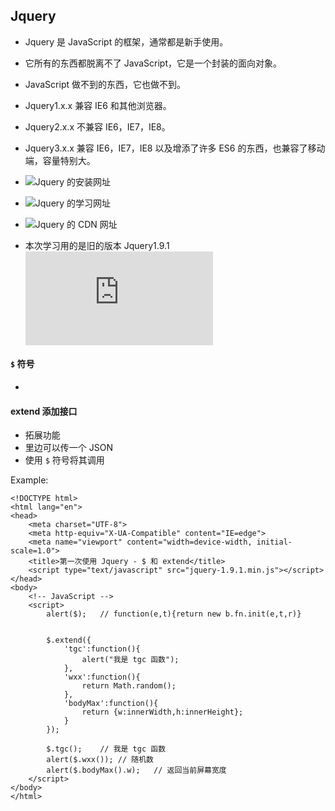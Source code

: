 ## Jquery
+ Jquery 是 JavaScript 的框架，通常都是新手使用。
+ 它所有的东西都脱离不了 JavaScript，它是一个封装的面向对象。
+ JavaScript 做不到的东西，它也做不到。
+ Jquery1.x.x 兼容 IE6 和其他浏览器。
+ Jquery2.x.x 不兼容 IE6，IE7，IE8。
+ Jquery3.x.x 兼容 IE6，IE7，IE8 以及增添了许多 ES6 的东西，也兼容了移动端，容量特别大。

+ ![Jquery 的安装网址](https://jquery.com/download/)
+ ![Jquery 的学习网址](https://jquery.cuishifeng.cn/)
+ ![Jquery 的 CDN 网址](https://releases.jquery.com/jquery/)

+ 本次学习用的是旧的版本 Jquery1.9.1 ![复制代码进去新的文件夹](https://github.com/Tgc020202/Front-End-Learning/blob/main/demo/day%2056%20Jquery/jquery-1.9.1.min.js)


#### `$` 符号
+ 

#### extend 添加接口
+ 拓展功能
+ 里边可以传一个 JSON
+ 使用 `$` 符号将其调用

Example:
```
<!DOCTYPE html>
<html lang="en">
<head>
    <meta charset="UTF-8">
    <meta http-equiv="X-UA-Compatible" content="IE=edge">
    <meta name="viewport" content="width=device-width, initial-scale=1.0">
    <title>第一次使用 Jquery - $ 和 extend</title>
    <script type="text/javascript" src="jquery-1.9.1.min.js"></script>
</head>
<body>
    <!-- JavaScript -->
    <script>
        alert($);   // function(e,t){return new b.fn.init(e,t,r)}


        $.extend({
            'tgc':function(){
                alert("我是 tgc 函数");
            },
            'wxx':function(){
                return Math.random();
            },
            'bodyMax':function(){
                return {w:innerWidth,h:innerHeight};
            }
        });

        $.tgc();    // 我是 tgc 函数
        alert($.wxx()); // 随机数
        alert($.bodyMax().w);   // 返回当前屏幕宽度
    </script>
</body>
</html> 
```

